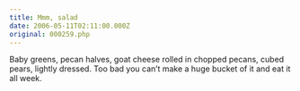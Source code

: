 ```yaml
---
title: Mmm, salad
date: 2006-05-11T02:11:00.000Z
original: 000259.php
---
```


Baby greens, pecan halves, goat cheese rolled in chopped pecans, cubed pears, lightly dressed. Too bad you can’t make a huge bucket of it and eat it all week.

<!-- <div class="commentdivider"></div><span class="commentheader">5 Comments</span>

<div class="commentdivider">
<span class="commentauthorbox">Posted by <a href="mailto&#58;blend108109&#64;hotmail&#46;com">meg</a></span>
<span class="commentdatebox">Wednesday, June  7, 2006</span>
<span class="commenttimebox">12:53 AM</span>
</div>
<div class="commentbody">you really need a proper diary entery that will get you started p.s how did you get your website started up

</div>
<div class="commentdivider">
<span class="commentauthorbox">Posted by Sergei</span>
<span class="commentdatebox">Sunday, June 18, 2006</span>
<span class="commenttimebox"> 9:34 AM</span>
</div>
<div class="commentbody">hi! my name’s sergei. im from russia. u site is cool. thanks & goodluck</div>
<div class="commentdivider">
<span class="commentauthorbox">Posted by <a href="mailto&#58;letme_hitdat&#64;yahoo&#46;com">PASCAL</a></span>
<span class="commentdatebox">Friday, June 23, 2006</span>
<span class="commenttimebox">12:44 AM</span>
</div>
<div class="commentbody"> I need my name .com. Can I get it?  r/b</div>
<div class="commentdivider">
<span class="commentauthorbox">Posted by Sara</span>
<span class="commentdatebox">Saturday, June 24, 2006</span>
<span class="commenttimebox">12:26 AM</span>
</div>
<div class="commentbody">haha. did you notice his email says “let me hit dat”? haha.</div>
<div class="commentdivider">
<span class="commentauthorbox">Posted by <a href="mailto&#58;maharcolin&#64;hotmail&#46;com">Colin</a></span>
<span class="commentdatebox">Thursday, June 29, 2006</span>
<span class="commenttimebox">10:20 AM</span>
</div>
<div class="commentbody">Hey pascal !!

is this how i e-mail you ? nice salad. try a rice sald with red & green onions, peppers and corn with a goat’s cheese dressing (oil, red wine vinnegar, goat, oregano , cumin and a dash of ground cloves) rocks , dude !!

Listen, eric zapped me a sneak peek at the record you’re putting together and i LOVE it ! way to go and props to Kyle for the funky production. Keep up the good work boys !!!

x

c</div> -->
